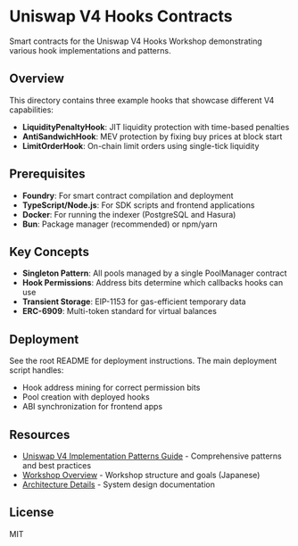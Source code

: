 # Uniswap V4 Hooks Contracts

Smart contracts for the Uniswap V4 Hooks Workshop demonstrating various hook implementations and patterns.

## Overview

This directory contains three example hooks that showcase different V4 capabilities:

- **LiquidityPenaltyHook**: JIT liquidity protection with time-based penalties
- **AntiSandwichHook**: MEV protection by fixing buy prices at block start
- **LimitOrderHook**: On-chain limit orders using single-tick liquidity

## Prerequisites

- **Foundry**: For smart contract compilation and deployment
- **TypeScript/Node.js**: For SDK scripts and frontend applications
- **Docker**: For running the indexer (PostgreSQL and Hasura)
- **Bun**: Package manager (recommended) or npm/yarn

## Key Concepts

- **Singleton Pattern**: All pools managed by a single PoolManager contract
- **Hook Permissions**: Address bits determine which callbacks hooks can use
- **Transient Storage**: EIP-1153 for gas-efficient temporary data
- **ERC-6909**: Multi-token standard for virtual balances

## Deployment

See the root README for deployment instructions. The main deployment script handles:
- Hook address mining for correct permission bits
- Pool creation with deployed hooks
- ABI synchronization for frontend apps

## Resources

- [Uniswap V4 Implementation Patterns Guide](../docs/uniswapv4tips.md) - Comprehensive patterns and best practices
- [Workshop Overview](../docs/overview.md) - Workshop structure and goals (Japanese)
- [Architecture Details](../docs/ARCHITECTURE.md) - System design documentation

## License

MIT